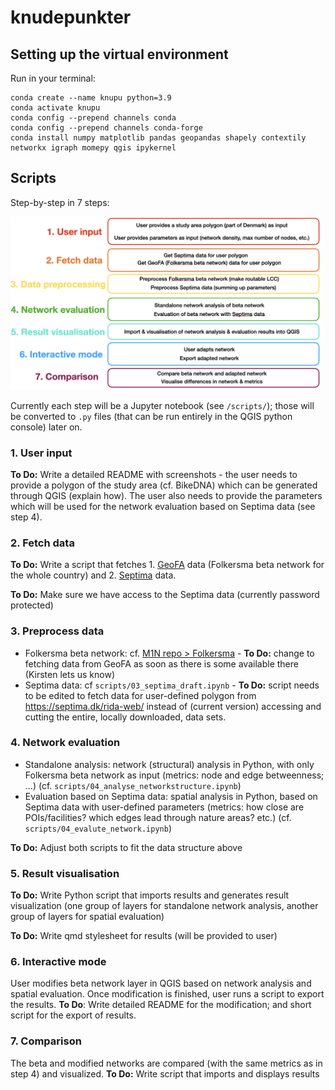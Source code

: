 # knudepunkter

## Setting up the virtual environment
Run in your terminal:
```
conda create --name knupu python=3.9
conda activate knupu
conda config --prepend channels conda
conda config --prepend channels conda-forge
conda install numpy matplotlib pandas geopandas shapely contextily networkx igraph momepy qgis ipykernel
```

## Scripts

Step-by-step in 7 steps:

<p align="left">
<img src='images/workflow.png' width=500/>
</p>

Currently each step will be a Jupyter notebook (see `/scripts/`); those will be converted to `.py` files (that can be run entirely in the QGIS python console) later on.

### 1. User input

**To Do:** Write a detailed README with screenshots - the user needs to provide a polygon of the study area (cf. BikeDNA) which can be generated through QGIS (explain how). The user also needs to provide the parameters which will be used for the network evaluation based on Septima data (see step 4).

### 2. Fetch data

**To Do:** Write a script that fetches 1. [GeoFA](https://www.geodanmark.dk/home/vejledninger/geofa/hent-geofa/) data (Folkersma beta network for the whole country) and 2. [Septima](https://septima.dk/rida-web/) data. 

**To Do:** Make sure we have access to the Septima data (currently password protected)

### 3. Preprocess data

* Folkersma beta network: cf. [M1N repo > Folkersma](https://github.com/anastassiavybornova/M1N/tree/master/scripts_python/folkersma) - **To Do:** change to fetching data from GeoFA as soon as there is some available there (Kirsten lets us know)
* Septima data: cf `scripts/03_septima_draft.ipynb` - **To Do:** script needs to be edited to fetch data for user-defined polygon from https://septima.dk/rida-web/ instead of (current version) accessing and cutting the entire, locally downloaded, data sets.

### 4. Network evaluation

* Standalone analysis: network (structural) analysis in Python, with only Folkersma beta network as input (metrics: node and edge betweenness; ...) (cf. `scripts/04_analyse_networkstructure.ipynb`) 
* Evaluation based on Septima data: spatial analysis in Python, based on Septima data with user-defined parameters (metrics: how close are POIs/facilities? which edges lead through nature areas? etc.) (cf. `scripts/04_evalute_network.ipynb`)

**To Do:** Adjust both scripts to fit the data structure above

### 5. Result visualisation

**To Do:** Write Python script that imports results and generates result visualization (one group of layers for standalone network analysis, another group of layers for spatial evaluation)

**To Do:** Write qmd stylesheet for results (will be provided to user)

### 6. Interactive mode

User modifies beta network layer in QGIS based on network analysis and spatial evaluation. Once modification is finished, user runs a script to export the results. **To Do**: Write detailed README for the modification; and short script for the export of results.

### 7. Comparison

The beta and modified networks are compared (with the same metrics as in step 4) and visualized. **To Do:** Write script that imports and displays results